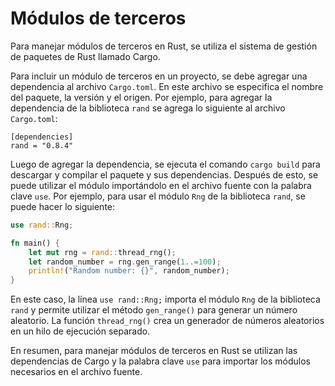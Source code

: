 # Módulos de terceros

Para manejar módulos de terceros en Rust, se utiliza el sistema de gestión de paquetes de Rust llamado Cargo.

Para incluir un módulo de terceros en un proyecto, se debe agregar una dependencia al archivo `Cargo.toml`. En este archivo se especifica el nombre del paquete, la versión y el origen. Por ejemplo, para agregar la dependencia de la biblioteca `rand` se agrega lo siguiente al archivo `Cargo.toml`:

```
[dependencies]
rand = "0.8.4"
```

Luego de agregar la dependencia, se ejecuta el comando `cargo build` para descargar y compilar el paquete y sus dependencias. Después de esto, se puede utilizar el módulo importándolo en el archivo fuente con la palabra clave `use`. Por ejemplo, para usar el módulo `Rng` de la biblioteca `rand`, se puede hacer lo siguiente:

```rust
use rand::Rng;

fn main() {
    let mut rng = rand::thread_rng();
    let random_number = rng.gen_range(1..=100);
    println!("Random number: {}", random_number);
}
```

En este caso, la línea `use rand::Rng;` importa el módulo `Rng` de la biblioteca `rand` y permite utilizar el método `gen_range()` para generar un número aleatorio. La función `thread_rng()` crea un generador de números aleatorios en un hilo de ejecución separado.

En resumen, para manejar módulos de terceros en Rust se utilizan las dependencias de Cargo y la palabra clave `use` para importar los módulos necesarios en el archivo fuente.
